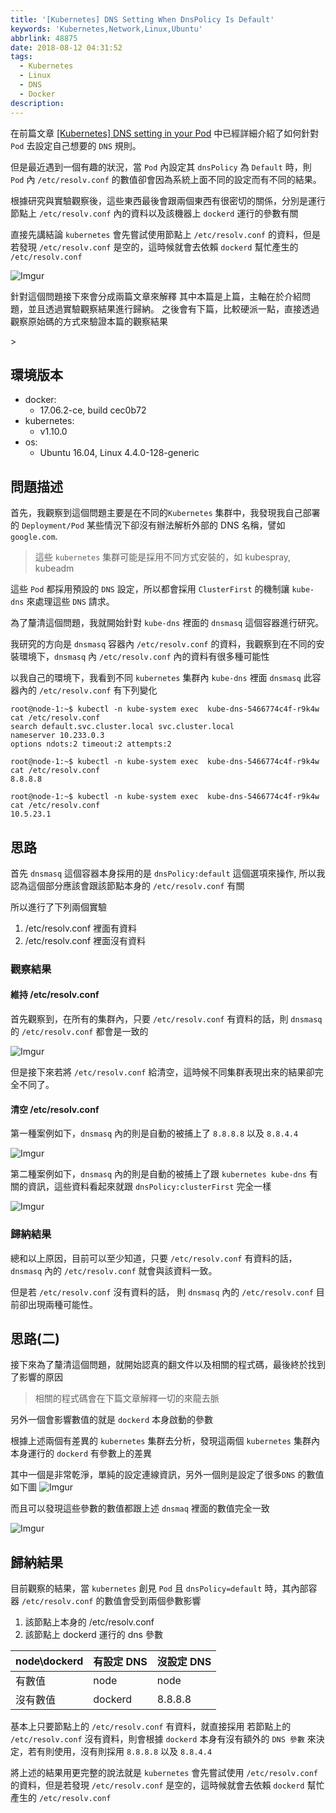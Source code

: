 ```yaml
---
title: '[Kubernetes] DNS Setting When DnsPolicy Is Default'
keywords: 'Kubernetes,Network,Linux,Ubuntu'
abbrlink: 48875
date: 2018-08-12 04:31:52
tags:
  - Kubernetes
  - Linux
  - DNS
  - Docker
description:
---
```


在前篇文章
[[Kubernetes] DNS setting in your Pod](https://www.hwchiu.com/kubernetes-dns.html) 中已經詳細介紹了如何針對 `Pod` 去設定自己想要的 `DNS` 規則。

但是最近遇到一個有趣的狀況，當 `Pod` 內設定其 `dnsPolicy` 為 `Default` 時，則 `Pod` 內 `/etc/resolv.conf` 的數值卻會因為系統上面不同的設定而有不同的結果。

根據研究與實驗觀察後，這些東西最後會跟兩個東西有很密切的關係，分別是運行節點上 `/etc/resolv.conf` 內的資料以及該機器上 `dockerd` 運行的參數有關

直接先講結論
`kubernetes` 會先嘗試使用節點上 `/etc/resolv.conf` 的資料，但是若發現 `/etc/resolv.conf` 是空的，這時候就會去依賴 `dockerd` 幫忙產生的 `/etc/resolv.conf`

![Imgur](https://i.imgur.com/zzTxjSY.png)

針對這個問題接下來會分成兩篇文章來解釋
其中本篇是上篇，主軸在於介紹問題，並且透過實驗觀察結果進行歸納。
之後會有下篇，比較硬派一點，直接透過觀察原始碼的方式來驗證本篇的觀察結果

<!--more-->>

## 環境版本
- docker:
    - 17.06.2-ce, build cec0b72
- kubernetes: 
    - v1.10.0
- os: 
    - Ubuntu 16.04, Linux 4.4.0-128-generic

## 問題描述

首先，我觀察到這個問題主要是在不同的`Kubernetes` 集群中，我發現我自己部署的 `Deployment/Pod` 某些情況下卻沒有辦法解析外部的 DNS 名稱，譬如 `google.com`.
> 這些 `kubernetes` 集群可能是採用不同方式安裝的，如 kubespray, kubeadm
 

這些 `Pod` 都採用預設的 `DNS` 設定，所以都會採用 `ClusterFirst` 的機制讓 `kube-dns` 來處理這些 `DNS` 請求。

為了釐清這個問題，我就開始針對 `kube-dns` 裡面的 `dnsmasq` 這個容器進行研究。

我研究的方向是 `dnsmasq` 容器內 `/etc/resolv.conf` 的資料，我觀察到在不同的安裝環境下，`dnsmasq` 內 `/etc/resolv.conf` 內的資料有很多種可能性

以我自己的環境下，我看到不同 `kubernetes` 集群內 `kube-dns` 裡面 `dnsmasq`  此容器內的 `/etc/resolv.conf` 有下列變化

```shell=
root@node-1:~$ kubectl -n kube-system exec  kube-dns-5466774c4f-r9k4w cat /etc/resolv.conf
search default.svc.cluster.local svc.cluster.local
nameserver 10.233.0.3
options ndots:2 timeout:2 attempts:2
```

```shell=
root@node-1:~$ kubectl -n kube-system exec  kube-dns-5466774c4f-r9k4w cat /etc/resolv.conf
8.8.8.8
```

```shell=
root@node-1:~$ kubectl -n kube-system exec  kube-dns-5466774c4f-r9k4w cat /etc/resolv.conf
10.5.23.1
```

## 思路
首先 `dnsmasq` 這個容器本身採用的是 `dnsPolicy:default` 這個選項來操作, 所以我認為這個部分應該會跟該節點本身的 `/etc/resolv.conf` 有關

所以進行了下列兩個實驗
1. /etc/resolv.conf 裡面有資料
2. /etc/resolv.conf 裡面沒有資料

### 觀察結果
#### 維持 /etc/resolv.conf

首先觀察到，在所有的集群內，只要 `/etc/resolv.conf`  有資料的話，則 `dnsmasq` 的 `/etc/resolv.conf` 都會是一致的



![Imgur](https://i.imgur.com/h8cHkH2.png)

但是接下來若將 `/etc/resolv.conf` 給清空，這時候不同集群表現出來的結果卻完全不同了。


#### 清空 /etc/resolv.conf
第一種案例如下，`dnsmasq` 內的則是自動的被捕上了 `8.8.8.8` 以及  `8.8.4.4`

![Imgur](https://i.imgur.com/Ms0wDUs.png)

第二種案例如下，`dnsmasq` 內的則是自動的被捕上了跟 `kubernetes kube-dns` 有關的資訊，這些資料看起來就跟 `dnsPolicy:clusterFirst` 完全一樣

![Imgur](https://i.imgur.com/owfBHyw.png)

### 歸納結果

總和以上原因，目前可以至少知道，只要 `/etc/resolv.conf` 有資料的話， `dnsmasq` 內的 `/etc/resolv.conf` 就會與該資料一致。

但是若 `/etc/resolv.conf` 沒有資料的話， 則 `dnsmasq` 內的 `/etc/resolv.conf` 目前卻出現兩種可能性。


## 思路(二)

接下來為了釐清這個問題，就開始認真的翻文件以及相關的程式碼，最後終於找到了影響的原因
> 相關的程式碼會在下篇文章解釋一切的來龍去脈

另外一個會影響數值的就是 `dockerd` 本身啟動的參數

根據上述兩個有差異的 `kubernetes` 集群去分析，發現這兩個 `kubernetes` 集群內本身運行的 `dockerd` 有參數上的差異


其中一個是非常乾淨，單純的設定連線資訊，另外一個則是設定了很多`DNS` 的數值
如下圖
![Imgur](https://i.imgur.com/dAPbB65.png)

而且可以發現這些參數的數值都跟上述 `dnsmaq` 裡面的數值完全一致

![Imgur](https://i.imgur.com/owfBHyw.png)


## 歸納結果

目前觀察的結果，當 `kubernetes` 創見 `Pod` 且 `dnsPolicy=default` 時，其內部容器 `/etc/resolv.conf` 的數值會受到兩個參數影響

1. 該節點上本身的 /etc/resolv.conf
2. 該節點上 dockerd 運行的 dns 參數


| node\dockerd | 有設定 DNS | 沒設定 DNS| 
| -------- | -------- | -------- |
| 有數值     | node     | node     |
| 沒有數值  | dockerd     | 8.8.8.8     |

基本上只要節點上的 `/etc/resolv.conf` 有資料，就直接採用
若節點上的 `/etc/resolv.conf` 沒有資料，則會根據 `dockerd` 本身有沒有額外的 `DNS 參數` 來決定，若有則使用，沒有則採用 `8.8.8.8` 以及 `8.8.4.4`


將上述的結果用更完整的說法就是
`kubernetes` 會先嘗試使用 `/etc/resolv.conf` 的資料，但是若發現 `/etc/resolv.conf` 是空的，這時候就會去依賴 `dockerd` 幫忙產生的 `/etc/resolv.conf`

